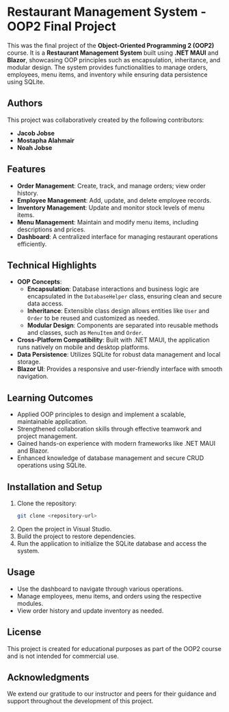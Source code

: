 # Restaurant Management System - OOP2 Final Project

This was the final project of the **Object-Oriented Programming 2 (OOP2)** course. It is a **Restaurant Management System** built using **.NET MAUI** and **Blazor**, showcasing OOP principles such as encapsulation, inheritance, and modular design. The system provides functionalities to manage orders, employees, menu items, and inventory while ensuring data persistence using SQLite.

## Authors
This project was collaboratively created by the following contributors:
- **Jacob Jobse**
- **Mostapha Alahmair**
- **Noah Jobse**

## Features
- **Order Management**: Create, track, and manage orders; view order history.
- **Employee Management**: Add, update, and delete employee records.
- **Inventory Management**: Update and monitor stock levels of menu items.
- **Menu Management**: Maintain and modify menu items, including descriptions and prices.
- **Dashboard**: A centralized interface for managing restaurant operations efficiently.

## Technical Highlights
- **OOP Concepts**:
  - **Encapsulation**: Database interactions and business logic are encapsulated in the `DatabaseHelper` class, ensuring clean and secure data access.
  - **Inheritance**: Extensible class design allows entities like `User` and `Order` to be reused and customized as needed.
  - **Modular Design**: Components are separated into reusable methods and classes, such as `MenuItem` and `Order`.
- **Cross-Platform Compatibility**: Built with .NET MAUI, the application runs natively on mobile and desktop platforms.
- **Data Persistence**: Utilizes SQLite for robust data management and local storage.
- **Blazor UI**: Provides a responsive and user-friendly interface with smooth navigation.

## Learning Outcomes
- Applied OOP principles to design and implement a scalable, maintainable application.
- Strengthened collaboration skills through effective teamwork and project management.
- Gained hands-on experience with modern frameworks like .NET MAUI and Blazor.
- Enhanced knowledge of database management and secure CRUD operations using SQLite.

## Installation and Setup
1. Clone the repository:
   ```bash
   git clone <repository-url>
   ```
2. Open the project in Visual Studio.
3. Build the project to restore dependencies.
4. Run the application to initialize the SQLite database and access the system.

## Usage
- Use the dashboard to navigate through various operations.
- Manage employees, menu items, and orders using the respective modules.
- View order history and update inventory as needed.

## License
This project is created for educational purposes as part of the OOP2 course and is not intended for commercial use.

## Acknowledgments
We extend our gratitude to our instructor and peers for their guidance and support throughout the development of this project.

